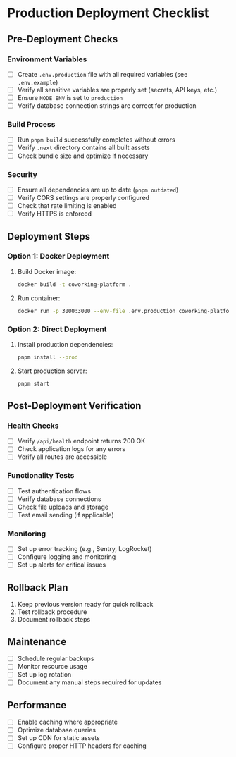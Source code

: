 # Production Deployment Checklist

## Pre-Deployment Checks

### Environment Variables
- [ ] Create `.env.production` file with all required variables (see `.env.example`)
- [ ] Verify all sensitive variables are properly set (secrets, API keys, etc.)
- [ ] Ensure `NODE_ENV` is set to `production`
- [ ] Verify database connection strings are correct for production

### Build Process
- [ ] Run `pnpm build` successfully completes without errors
- [ ] Verify `.next` directory contains all built assets
- [ ] Check bundle size and optimize if necessary

### Security
- [ ] Ensure all dependencies are up to date (`pnpm outdated`)
- [ ] Verify CORS settings are properly configured
- [ ] Check that rate limiting is enabled
- [ ] Verify HTTPS is enforced

## Deployment Steps

### Option 1: Docker Deployment
1. Build Docker image:
   ```bash
   docker build -t coworking-platform .
   ```
2. Run container:
   ```bash
   docker run -p 3000:3000 --env-file .env.production coworking-platform
   ```

### Option 2: Direct Deployment
1. Install production dependencies:
   ```bash
   pnpm install --prod
   ```
2. Start production server:
   ```bash
   pnpm start
   ```

## Post-Deployment Verification

### Health Checks
- [ ] Verify `/api/health` endpoint returns 200 OK
- [ ] Check application logs for any errors
- [ ] Verify all routes are accessible

### Functionality Tests
- [ ] Test authentication flows
- [ ] Verify database connections
- [ ] Check file uploads and storage
- [ ] Test email sending (if applicable)

### Monitoring
- [ ] Set up error tracking (e.g., Sentry, LogRocket)
- [ ] Configure logging and monitoring
- [ ] Set up alerts for critical issues

## Rollback Plan
1. Keep previous version ready for quick rollback
2. Test rollback procedure
3. Document rollback steps

## Maintenance
- [ ] Schedule regular backups
- [ ] Monitor resource usage
- [ ] Set up log rotation
- [ ] Document any manual steps required for updates

## Performance
- [ ] Enable caching where appropriate
- [ ] Optimize database queries
- [ ] Set up CDN for static assets
- [ ] Configure proper HTTP headers for caching
